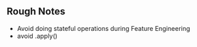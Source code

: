 

## Rough Notes

  + Avoid doing stateful operations during Feature Engineering
  + avoid .apply()
